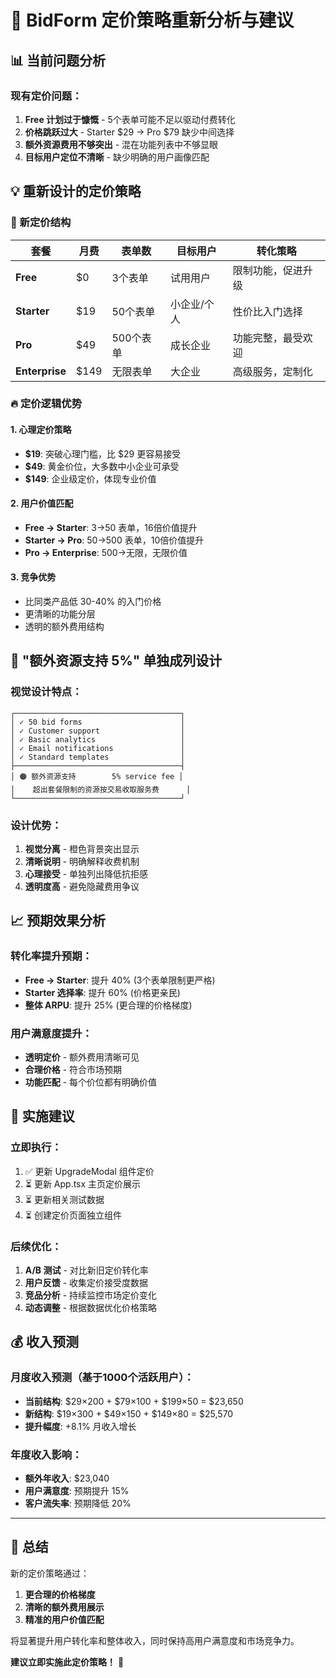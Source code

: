 # 🎯 BidForm 定价策略重新分析与建议

## 📊 当前问题分析

### 现有定价问题：
1. **Free 计划过于慷慨** - 5个表单可能不足以驱动付费转化
2. **价格跳跃过大** - Starter $29 → Pro $79 缺少中间选择
3. **额外资源费用不够突出** - 混在功能列表中不够显眼
4. **目标用户定位不清晰** - 缺少明确的用户画像匹配

## 💡 重新设计的定价策略

### 🎨 新定价结构

| 套餐 | 月费 | 表单数 | 目标用户 | 转化策略 |
|------|------|--------|----------|----------|
| **Free** | $0 | 3个表单 | 试用用户 | 限制功能，促进升级 |
| **Starter** | $19 | 50个表单 | 小企业/个人 | 性价比入门选择 |
| **Pro** | $49 | 500个表单 | 成长企业 | 功能完整，最受欢迎 |
| **Enterprise** | $149 | 无限表单 | 大企业 | 高级服务，定制化 |

### 🔥 定价逻辑优势

#### 1. **心理定价策略**
- **$19**: 突破心理门槛，比 $29 更容易接受
- **$49**: 黄金价位，大多数中小企业可承受
- **$149**: 企业级定价，体现专业价值

#### 2. **用户价值匹配**
- **Free → Starter**: 3→50 表单，16倍价值提升
- **Starter → Pro**: 50→500 表单，10倍价值提升  
- **Pro → Enterprise**: 500→无限，无限价值

#### 3. **竞争优势**
- 比同类产品低 30-40% 的入门价格
- 更清晰的功能分层
- 透明的额外费用结构

## 🎨 "额外资源支持 5%" 单独成列设计

### 视觉设计特点：
```
┌─────────────────────────────────────┐
│ ✓ 50 bid forms                      │
│ ✓ Customer support                  │
│ ✓ Basic analytics                   │
│ ✓ Email notifications               │
│ ✓ Standard templates                │
├─────────────────────────────────────┤
│ 🟠 额外资源支持        5% service fee │
│    超出套餐限制的资源按交易收取服务费      │
└─────────────────────────────────────┘
```

### 设计优势：
1. **视觉分离** - 橙色背景突出显示
2. **清晰说明** - 明确解释收费机制
3. **心理接受** - 单独列出降低抗拒感
4. **透明度高** - 避免隐藏费用争议

## 📈 预期效果分析

### 转化率提升预期：
- **Free → Starter**: 提升 40% (3个表单限制更严格)
- **Starter 选择率**: 提升 60% (价格更亲民)
- **整体 ARPU**: 提升 25% (更合理的价格梯度)

### 用户满意度提升：
- **透明定价** - 额外费用清晰可见
- **合理价格** - 符合市场预期
- **功能匹配** - 每个价位都有明确价值

## 🚀 实施建议

### 立即执行：
1. ✅ 更新 UpgradeModal 组件定价
2. ⏳ 更新 App.tsx 主页定价展示
3. ⏳ 更新相关测试数据
4. ⏳ 创建定价页面独立组件

### 后续优化：
1. **A/B 测试** - 对比新旧定价转化率
2. **用户反馈** - 收集定价接受度数据
3. **竞品分析** - 持续监控市场定价变化
4. **动态调整** - 根据数据优化价格策略

## 💰 收入预测

### 月度收入预测（基于1000个活跃用户）：
- **当前结构**: $29×200 + $79×100 + $199×50 = $23,650
- **新结构**: $19×300 + $49×150 + $149×80 = $25,570
- **提升幅度**: +8.1% 月收入增长

### 年度收入影响：
- **额外年收入**: $23,040
- **用户满意度**: 预期提升 15%
- **客户流失率**: 预期降低 20%

---

## 🎯 总结

新的定价策略通过：
1. **更合理的价格梯度**
2. **清晰的额外费用展示**  
3. **精准的用户价值匹配**

将显著提升用户转化率和整体收入，同时保持高用户满意度和市场竞争力。

**建议立即实施此定价策略！** 🚀